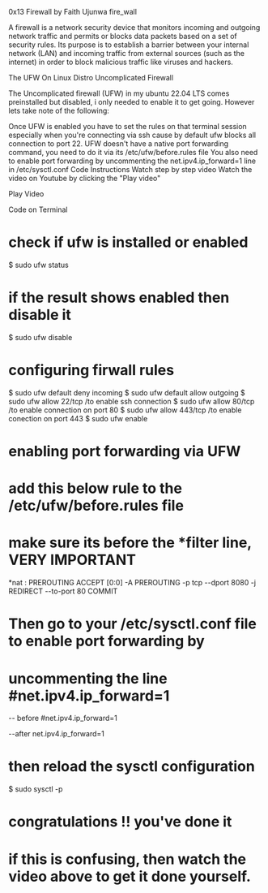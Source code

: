 0x13 Firewall by Faith Ujunwa
fire_wall

A firewall is a network security device that monitors incoming and outgoing network traffic and permits or blocks data packets based on a set of security rules. Its purpose is to establish a barrier between your internal network (LAN) and incoming traffic from external sources (such as the internet) in order to block malicious traffic like viruses and hackers.

The UFW On Linux Distro
Uncomplicated Firewall

The Uncomplicated firewall (UFW) in my ubuntu 22.04 LTS comes preinstalled but disabled, i only needed to enable it to get going. However lets take note of the following:

Once UFW is enabled you have to set the rules on that terminal session especially when you're connecting via ssh cause by default ufw blocks all connection to port 22.
UFW doesn't have a native port forwarding command, you need to do it via its /etc/ufw/before.rules file
You also need to enable port forwarding by uncommenting the net.ipv4.ip_forward=1 line in /etc/sysctl.conf
Code Instructions
Watch step by step video
Watch the video on Youtube by clicking the "Play video"

Play Video

Code on Terminal
# check if ufw is installed or enabled
$ sudo ufw status

# if the result shows enabled then disable it
$ sudo ufw disable

# configuring firwall rules
$ sudo ufw default deny incoming
$ sudo ufw default allow outgoing
$ sudo ufw allow 22/tcp		/to enable ssh connection
$ sudo ufw allow 80/tcp		/to enable connection on port 80
$ sudo ufw allow 443/tcp	/to enable conection on port 443
$ sudo ufw enable

# enabling port forwarding via UFW

# add this below rule to the /etc/ufw/before.rules file
# make sure its before the *filter line, VERY IMPORTANT

*nat
: PREROUTING ACCEPT [0:0]
-A PREROUTING -p tcp --dport 8080 -j REDIRECT --to-port 80
COMMIT

# Then go to your /etc/sysctl.conf file to enable port forwarding by
# uncommenting the line #net.ipv4.ip_forward=1

-- before
#net.ipv4.ip_forward=1

--after
net.ipv4.ip_forward=1

# then reload the sysctl configuration
$ sudo sysctl -p

# congratulations !! you've done it
# if this is confusing, then watch the video above to get it done yourself.

